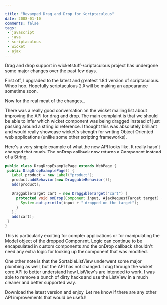 ```yaml
---

title: "Revamped Drag and Drop for Scriptaculous"
date: 2008-01-10
comments: false
tags:
 - javascript
 - java
 - scriptaculous
 - wicket
 - ajax
---
```


Drag and drop support in wicketstuff-scriptaculous project has undergone some major changes over the past few days.



First off, I upgraded to the latest and greatest 1.8.1 version of scriptaculous. Whoo hoo. Hopefully scriptaculous 2.0 will be making an appearance sometime soon.



Now for the real meat of the changes...



There was a really good conversation on the wicket mailing list about improving the API for drag and drop. The main complaint is that we should be able to infer which wicket component was being dragged instead of just passing around a string id reference. I thought this was absolutely brilliant and would really showcase wicket's strength for writing Object Oriented web applications (unlike some other scripting frameworks).



Here's a very simple example of what the new API looks like. It really hasn't changed that much. The onDrop callback now returns a Component instead of a String.



```java
public class DragDropExamplePage extends WebPage {
 public DragDropExamplePage() {
   Label product = new Label("product");
   product.addBehavior(new DraggableBehavior());
   add(product);

   DraggableTarget cart = new DraggableTarget("cart") {
     protected void onDrop(Component input, AjaxRequestTarget target) {
       System.out.println(input + " dropped on the target");
     }
   };
   add(cart);
 }
}
```



This is particularly exciting for complex applications or for manipulating the Model object of the dropped Component. Logic can continue to be encapsulated in custom components and the onDrop callback shouldn't need any extra logic for looking up the component that was modified.



One other note is that the SortableListView underwent some major plumbing as well, but the API has not changed. I dug through the wicket core API to better understand how ListView's are intended to work. I was able to remove a bunch of dirty hacks and use the ListView in a much cleaner and better supported way.



Download the latest version and enjoy! Let me know if there are any other API improvements that would be useful!



